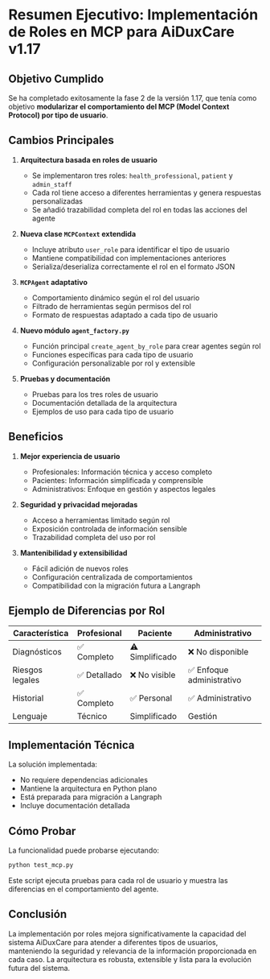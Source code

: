 # Resumen Ejecutivo: Implementación de Roles en MCP para AiDuxCare v1.17

## Objetivo Cumplido
Se ha completado exitosamente la fase 2 de la versión 1.17, que tenía como objetivo **modularizar el comportamiento del MCP (Model Context Protocol) por tipo de usuario**.

## Cambios Principales

1. **Arquitectura basada en roles de usuario**
   - Se implementaron tres roles: `health_professional`, `patient` y `admin_staff`
   - Cada rol tiene acceso a diferentes herramientas y genera respuestas personalizadas
   - Se añadió trazabilidad completa del rol en todas las acciones del agente

2. **Nueva clase `MCPContext` extendida**
   - Incluye atributo `user_role` para identificar el tipo de usuario
   - Mantiene compatibilidad con implementaciones anteriores
   - Serializa/deserializa correctamente el rol en el formato JSON

3. **`MCPAgent` adaptativo**
   - Comportamiento dinámico según el rol del usuario
   - Filtrado de herramientas según permisos del rol
   - Formato de respuestas adaptado a cada tipo de usuario

4. **Nuevo módulo `agent_factory.py`**
   - Función principal `create_agent_by_role` para crear agentes según rol
   - Funciones específicas para cada tipo de usuario
   - Configuración personalizable por rol y extensible

5. **Pruebas y documentación**
   - Pruebas para los tres roles de usuario
   - Documentación detallada de la arquitectura
   - Ejemplos de uso para cada tipo de usuario

## Beneficios

1. **Mejor experiencia de usuario**
   - Profesionales: Información técnica y acceso completo
   - Pacientes: Información simplificada y comprensible
   - Administrativos: Enfoque en gestión y aspectos legales

2. **Seguridad y privacidad mejoradas**
   - Acceso a herramientas limitado según rol
   - Exposición controlada de información sensible
   - Trazabilidad completa del uso por rol

3. **Mantenibilidad y extensibilidad**
   - Fácil adición de nuevos roles
   - Configuración centralizada de comportamientos
   - Compatibilidad con la migración futura a Langraph

## Ejemplo de Diferencias por Rol

| Característica | Profesional | Paciente | Administrativo |
|----------------|-------------|----------|---------------|
| Diagnósticos | ✅ Completo | ⚠️ Simplificado | ❌ No disponible |
| Riesgos legales | ✅ Detallado | ❌ No visible | ✅ Enfoque administrativo |
| Historial | ✅ Completo | ✅ Personal | ✅ Administrativo |
| Lenguaje | Técnico | Simplificado | Gestión |

## Implementación Técnica

La solución implementada:
- No requiere dependencias adicionales
- Mantiene la arquitectura en Python plano
- Está preparada para migración a Langraph
- Incluye documentación detallada

## Cómo Probar

La funcionalidad puede probarse ejecutando:
```bash
python test_mcp.py
```

Este script ejecuta pruebas para cada rol de usuario y muestra las diferencias en el comportamiento del agente.

## Conclusión

La implementación por roles mejora significativamente la capacidad del sistema AiDuxCare para atender a diferentes tipos de usuarios, manteniendo la seguridad y relevancia de la información proporcionada en cada caso. La arquitectura es robusta, extensible y lista para la evolución futura del sistema. 
